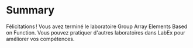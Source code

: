 # Summary

Félicitations ! Vous avez terminé le laboratoire Group Array Elements Based on Function. Vous pouvez pratiquer d'autres laboratoires dans LabEx pour améliorer vos compétences.
